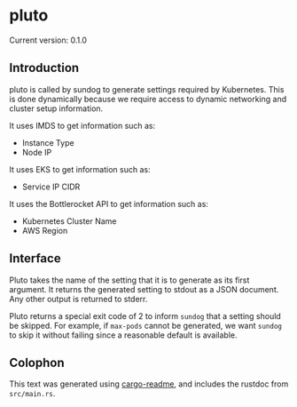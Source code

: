 # pluto

Current version: 0.1.0

## Introduction

pluto is called by sundog to generate settings required by Kubernetes.
This is done dynamically because we require access to dynamic networking
and cluster setup information.

It uses IMDS to get information such as:

- Instance Type
- Node IP

It uses EKS to get information such as:

- Service IP CIDR

It uses the Bottlerocket API to get information such as:

- Kubernetes Cluster Name
- AWS Region

## Interface

Pluto takes the name of the setting that it is to generate as its first
argument.
It returns the generated setting to stdout as a JSON document.
Any other output is returned to stderr.

Pluto returns a special exit code of 2 to inform `sundog` that a setting should be skipped. For
example, if `max-pods` cannot be generated, we want `sundog` to skip it without failing since a
reasonable default is available.

## Colophon 

This text was generated using [cargo-readme](https://crates.io/crates/cargo-readme), and includes the rustdoc from `src/main.rs`.
